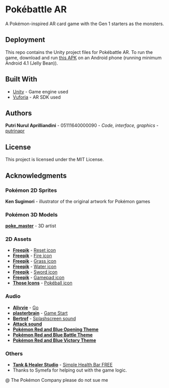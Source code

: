 # Pokébattle AR

A Pokémon-inspired AR card game with the Gen 1 starters as the monsters.

## Deployment

This repo contains the Unity project files for Pokébattle AR.
To run the game, download and run [this APK](https://drive.google.com/open?id=1qRktudnsHJbnKq8xbAssU53WWurrirFG) on an Android phone (running minimum Android 4.1 (Jelly Bean)).

## Built With

* [Unity](https://unity3d.com/get-unity/download/archive) - Game engine used
* [Vuforia](https://developer.vuforia.com/downloads/sdk) - AR SDK used

## Authors

**Putri Nurul Aprilliandini** - 05111640000090 - *Code, interface, graphics* - [putrinapr](https://github.com/putrinapr)

## License

This project is licensed under the MIT License.

## Acknowledgments

### Pokémon 2D Sprites

**Ken Sugimori** - illustrator of the original artwork for Pokémon games

### Pokémon 3D Models

[**poke_master**](https://free3d.com/user/poke_master) - 3D artist

### 2D Assets

* [**Freepik**](https://www.flaticon.com/authors/freepik) - [Reset icon](https://www.flaticon.com/free-icon/rotating-arrow-to-the-left_17071)
* [**Freepik**](https://www.flaticon.com/authors/freepik) - [Fire icon](https://www.flaticon.com/free-icon/rotating-arrow-to-the-left_17071)
* [**Freepik**](https://www.flaticon.com/authors/freepik) - [Grass icon](https://www.flaticon.com/free-icon/grass_346213)
* [**Freepik**](https://www.flaticon.com/authors/freepik) - [Water icon](https://www.flaticon.com/free-icon/drop_414974)
* [**Freepik**](https://www.flaticon.com/authors/freepik) - [Sword icon](https://www.flaticon.com/free-icon/sword_2282636)
* [**Freepik**](https://www.flaticon.com/authors/freepik) - [Gamepad icon](https://www.flaticon.com/free-icon/gamepad_2285844)
* [**Those Icons**](https://www.flaticon.com/authors/those-icons) - [Pokéball icon](https://www.flaticon.com/free-icon/pokemon-go_813459)

### Audio

* [**Alivvie**](https://freesound.org/people/Alivvie/) - [Go](https://freesound.org/people/Alivvie/sounds/451272/)
* [**plasterbrain**](https://freesound.org/people/plasterbrain/) - [Game Start](https://freesound.org/people/plasterbrain/sounds/243020/)
* [**Bertrof**](https://freesound.org/people/Bertrof/) - [Splashscreen sound](https://freesound.org/people/Bertrof/sounds/131660/)
* [**Attack sound**](https://downloads.khinsider.com/game-soundtracks/album/pokemon-sfx-gen-1-red-blue-attack-move-sounds-sfx/Cut.mp3)
* [**Pokémon Red and Blue Opening Theme**](https://www.youtube.com/watch?v=NdJQopRuH1E&t=1s)
* [**Pokémon Red and Blue Battle Theme**](https://www.youtube.com/watch?v=2Jmty_NiaXc&t=21s)
* [**Pokémon Red and Blue Victory Theme**](https://www.youtube.com/watch?v=NFch6XO5I_c)

### Others

* [**Tank & Healer Studio**](https://assetstore.unity.com/publishers/10612) - [Simple Health Bar FREE](https://assetstore.unity.com/packages/tools/gui/simple-health-bar-free-95420)
* Thanks to Symefa for helping out with the game logic.

@ The Pokémon Company please do not sue me